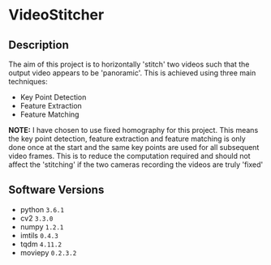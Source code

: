 # VideoStitcher

## Description
The aim of this project is to horizontally 'stitch' two videos such that the output video appears to be 'panoramic'. This is achieved using three main techniques:
- Key Point Detection
- Feature Extraction
- Feature Matching

**NOTE:** I have chosen to use fixed homography for this project. This means the key point detection, feature extraction and feature matching is only done once at the start and the same key points are used for all subsequent video frames. This is to reduce the computation required and should not affect the 'stitching' if the two cameras recording the videos are truly 'fixed'

## Software Versions
- python    `3.6.1`
- cv2       `3.3.0`
- numpy     `1.2.1`
- imtils    `0.4.3`
- tqdm      `4.11.2`
- moviepy   `0.2.3.2`
